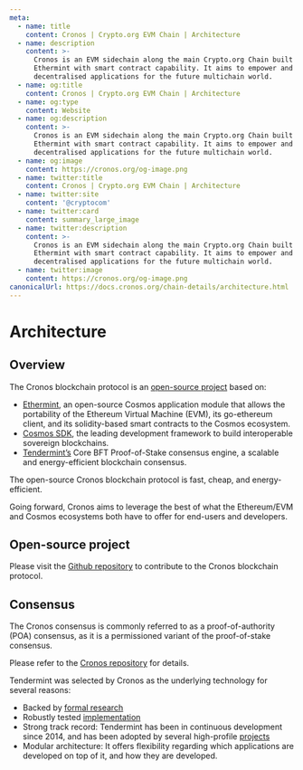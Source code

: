 ```yaml
---
meta:
  - name: title
    content: Cronos | Crypto.org EVM Chain | Architecture
  - name: description
    content: >-
      Cronos is an EVM sidechain along the main Crypto.org Chain built on
      Ethermint with smart contract capability. It aims to empower and scale
      decentralised applications for the future multichain world.
  - name: og:title
    content: Cronos | Crypto.org EVM Chain | Architecture
  - name: og:type
    content: Website
  - name: og:description
    content: >-
      Cronos is an EVM sidechain along the main Crypto.org Chain built on
      Ethermint with smart contract capability. It aims to empower and scale
      decentralised applications for the future multichain world.
  - name: og:image
    content: https://cronos.org/og-image.png
  - name: twitter:title
    content: Cronos | Crypto.org EVM Chain | Architecture
  - name: twitter:site
    content: '@cryptocom'
  - name: twitter:card
    content: summary_large_image
  - name: twitter:description
    content: >-
      Cronos is an EVM sidechain along the main Crypto.org Chain built on
      Ethermint with smart contract capability. It aims to empower and scale
      decentralised applications for the future multichain world.
  - name: twitter:image
    content: https://cronos.org/og-image.png
canonicalUrl: https://docs.cronos.org/chain-details/architecture.html
---
```


# Architecture

## Overview

The Cronos blockchain protocol is an [open-source project](https://github.com/crypto-org-chain/cronos) based on:

* [Ethermint](https://github.com/evmos/ethermint), an open-source Cosmos application module that allows the portability of the Ethereum Virtual Machine (EVM), its go-ethereum client, and its solidity-based smart contracts to the Cosmos ecosystem.
* [Cosmos SDK](https://v1.cosmos.network/sdk), the leading development framework to build interoperable sovereign blockchains.
* [Tendermint’s](https://docs.tendermint.com/) Core BFT Proof-of-Stake consensus engine, a scalable and energy-efficient blockchain consensus.

The open-source Cronos blockchain protocol is fast, cheap, and energy-efficient.

Going forward, Cronos aims to leverage the best of what the Ethereum/EVM and Cosmos ecosystems both have to offer for end-users and developers.

## **Open-source project**

Please visit the [Github repository](https://github.com/crypto-org-chain/cronos) to contribute to the Cronos blockchain protocol.

## **Consensus**

The Cronos consensus is commonly referred to as a proof-of-authority (POA) consensus, as it is a permissioned variant of the proof-of-stake consensus.

Please refer to the [Cronos repository](https://github.com/crypto-org-chain/cronos) for details.

Tendermint was selected by Cronos as the underlying technology for several reasons:

* Backed by [formal research](https://eprint.iacr.org/2018/574.pdf)
* Robustly tested [implementation](http://jepsen.io/analyses/tendermint-0-10-2)
* Strong track record: Tendermint has been in continuous development since 2014, and has been adopted by several high-profile [projects](https://forum.cosmos.network/t/list-of-projects-in-cosmos-tendermint-ecosystem/243)
* Modular architecture: It offers flexibility regarding which applications are developed on top of it, and how they are developed.
